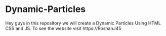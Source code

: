 # Dynamic-Particles
Hey guys in this repository we will create a Dynamic Particles Using HTML CSS and JS. To see the website visit https://RoshanJ45
